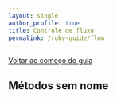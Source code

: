 ```yaml
---
layout: single
author_profile: true
title: Controle de fluxo
permalink: /ruby-guide/flow
---
```


[Voltar ao começo do guia](/ruby-guide)


## Métodos sem nome
